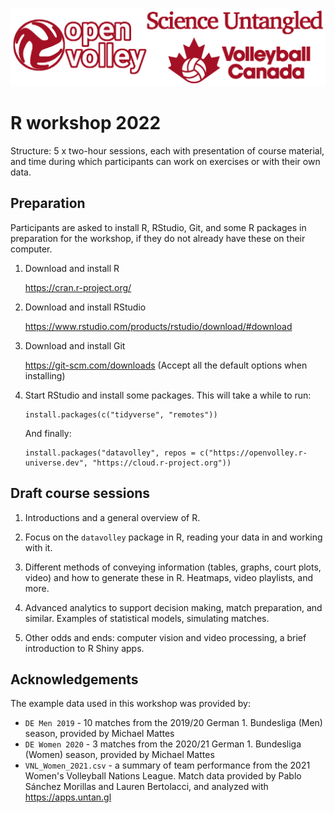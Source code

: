 ![](extra/3logo2red.png)

# R workshop 2022

Structure: 5 x two-hour sessions, each with presentation of course material, and time during which participants can work on exercises or with their own data.

## Preparation

Participants are asked to install R, RStudio, Git, and some R packages in preparation for the workshop, if they do not already have these on their computer.

1. Download and install R

   https://cran.r-project.org/

2. Download and install RStudio

   https://www.rstudio.com/products/rstudio/download/#download

3. Download and install Git

   https://git-scm.com/downloads (Accept all the default options when installing)

4. Start RStudio and install some packages. This will take a while to run:

   ```
   install.packages(c("tidyverse", "remotes"))
   ```

   And finally:

   ```
   install.packages("datavolley", repos = c("https://openvolley.r-universe.dev", "https://cloud.r-project.org"))
   ```


## Draft course sessions

1. Introductions and a general overview of R.

1. Focus on the `datavolley` package in R, reading your data in and working with it.

1. Different methods of conveying information (tables, graphs, court plots, video) and how to generate these in R. Heatmaps, video playlists, and more.

1. Advanced analytics to support decision making, match preparation, and similar. Examples of statistical models, simulating matches.

1. Other odds and ends: computer vision and video processing, a brief introduction to R Shiny apps.

## Acknowledgements

The example data used in this workshop was provided by:

- `DE Men 2019` - 10 matches from the 2019/20 German 1. Bundesliga (Men) season, provided by Michael Mattes
- `DE Women 2020` - 3 matches from the 2020/21 German 1. Bundesliga (Women) season, provided by Michael Mattes
- `VNL_Women_2021.csv` - a summary of team performance from the 2021 Women's Volleyball Nations League. Match data provided by Pablo Sánchez Morillas and Lauren Bertolacci, and analyzed with https://apps.untan.gl
